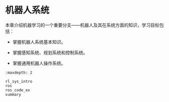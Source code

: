 # 机器人系统

本章介绍机器学习的一个重要分支——机器人及其在系统方面的知识，学习目标包括：

- 掌握机器人系统基本知识。

- 掌握感知系统、规划系统和控制系统。

- 掌握通用机器人操作系统。

```toc
:maxdepth: 2

rl_sys_intro
ros
ros_code_ex
summary
```
